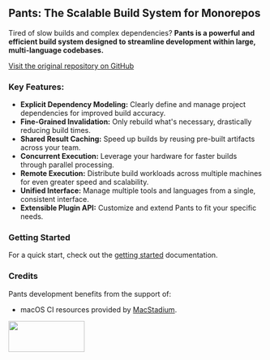 ## Pants: The Scalable Build System for Monorepos

Tired of slow builds and complex dependencies? **Pants is a powerful and efficient build system designed to streamline development within large, multi-language codebases.**

[Visit the original repository on GitHub](https://github.com/pantsbuild/pants)

### Key Features:

*   **Explicit Dependency Modeling:** Clearly define and manage project dependencies for improved build accuracy.
*   **Fine-Grained Invalidation:**  Only rebuild what's necessary, drastically reducing build times.
*   **Shared Result Caching:** Speed up builds by reusing pre-built artifacts across your team.
*   **Concurrent Execution:**  Leverage your hardware for faster builds through parallel processing.
*   **Remote Execution:** Distribute build workloads across multiple machines for even greater speed and scalability.
*   **Unified Interface:**  Manage multiple tools and languages from a single, consistent interface.
*   **Extensible Plugin API:** Customize and extend Pants to fit your specific needs.

### Getting Started

For a quick start, check out the [getting started](https://www.pantsbuild.org/docs/getting-started) documentation.

### Credits

Pants development benefits from the support of:

*   macOS CI resources provided by [MacStadium](https://www.macstadium.com/).

<img width="150" height="61" src="https://uploads-ssl.webflow.com/5ac3c046c82724970fc60918/5c019d917bba312af7553b49_MacStadium-developerlogo.png">